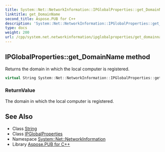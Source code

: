 ```yaml
---
title: System::Net::NetworkInformation::IPGlobalProperties::get_DomainName method
linktitle: get_DomainName
second_title: Aspose.PUB for C++
description: 'System::Net::NetworkInformation::IPGlobalProperties::get_DomainName method. Returns the domain in which the local computer is registered in C++.'
type: docs
weight: 200
url: /cpp/system.net.networkinformation/ipglobalproperties/get_domainname/
---
```

## IPGlobalProperties::get_DomainName method


Returns the domain in which the local computer is registered.

```cpp
virtual String System::Net::NetworkInformation::IPGlobalProperties::get_DomainName()
```


### ReturnValue

The domain in which the local computer is registered.

## See Also

* Class [String](../../../system/string/)
* Class [IPGlobalProperties](../)
* Namespace [System::Net::NetworkInformation](../../)
* Library [Aspose.PUB for C++](../../../)
